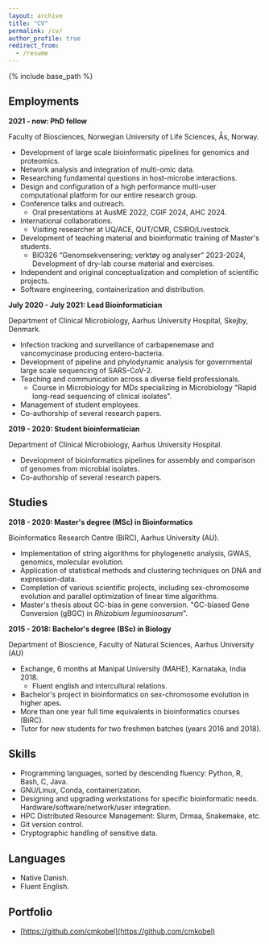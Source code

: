 ```yaml
---
layout: archive
title: "CV"
permalink: /cv/
author_profile: true
redirect_from:
  - /resume
---
```


{% include base_path %}


## Employments

**2021 - now: PhD fellow**

Faculty of Biosciences, Norwegian University of Life Sciences, Ås, Norway.

  - Development of large scale bioinformatic pipelines for genomics and proteomics.
  - Network analysis and integration of multi-omic data.
  - Researching fundamental questions in host-microbe interactions.
  - Design and configuration of a high performance multi-user computational platform for our entire research group.
  - Conference talks and outreach.
    - Oral presentations at AusME 2022, CGIF 2024, AHC 2024.
  - International collaborations.
    - Visiting researcher at UQ/ACE, QUT/CMR, CSIRO/Livestock.
  - Development of teaching material and bioinformatic training of Master's students.
    - BIO326 “Genomsekvensering; verktøy og analyser” 2023-2024, Development of dry-lab course material and exercises.
  - Independent and original conceptualization and completion of scientific projects.
  - Software engineering, containerization and distribution.


**July 2020 - July 2021: Lead Bioinformatician**

Department of Clinical Microbiology, Aarhus University Hospital, Skejby, Denmark.

  - Infection tracking and surveillance of carbapenemase and vancomycinase producing entero-bacteria.
  - Development of pipeline and phylodynamic analysis for governmental large scale sequencing of SARS-CoV-2.
  - Teaching and communication across a diverse field professionals.
    - Course in Microbiology for MDs specializing in Microbiology "Rapid long-read sequencing of clinical isolates".
  - Management of student employees.
  - Co-authorship of several research papers.

**2019 - 2020: Student bioinformatician**

Department of Clinical Microbiology, Aarhus University Hospital.

  - Development of bioinformatics pipelines for assembly and comparison of genomes from microbial isolates.
  - Co-authorship of several research papers.

## Studies

**2018 - 2020: Master's degree (MSc) in Bioinformatics**

Bioinformatics Research Centre (BiRC), Aarhus University (AU).

  - Implementation of string algorithms for phylogenetic analysis, GWAS, genomics, molecular evolution.
  - Application of statistical methods and clustering techniques on DNA and expression-data.
  - Completion of various scientific projects, including sex-chromosome evolution and parallel optimization of linear time algorithms.
  - Master's thesis about GC-bias in gene conversion. "GC-biased Gene Conversion (gBGC) in *Rhizobium leguminosarum*".

  

**2015 - 2018: Bachelor's degree (BSc) in Biology**

Department of Bioscience, Faculty of Natural Sciences, Aarhus University (AU)

  - Exchange, 6 months at Manipal University (MAHE), Karnataka, India 2018.
    - Fluent english and intercultural relations.
  - Bachelor's project in bioinformatics on sex-chromosome evolution in higher apes.
  - More than one year full time equivalents in bioinformatics courses (BiRC). 
  - Tutor for new students for two freshmen batches (years 2016 and 2018).


## Skills

  - Programming languages, sorted by descending fluency: Python, R, Bash, C, Java.
  - GNU/Linux, Conda, containerization.
  - Designing and upgrading workstations for specific bioinformatic needs. Hardware/software/network/user integration.
  - HPC Distributed Resource Management: Slurm, Drmaa, Snakemake, etc.
  - Git version control.
  - Cryptographic handling of sensitive data.


## Languages

  - Native Danish.
  - Fluent English.

  
## Portfolio

  - [https://github.com/cmkobel](https://github.com/cmkobel)




